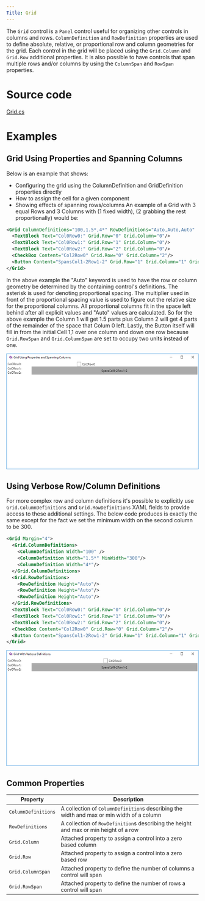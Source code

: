```yaml
---
Title: Grid
---
```

The `Grid` control is a `Panel` control useful for organizing other controls in columns and rows. `ColumnDefinition` and `RowDefinition` properties are used to define absolute, relative, or proportional row and column geometries for the grid.
Each control in the grid will be placed using the `Grid.Column` and `Grid.Row` additional properties. It is also possible to have controls that span multiple rows and/or columns by using the `ColumnSpan` and `RowSpan` properties.

# Source code
[Grid.cs](https://github.com/AvaloniaUI/Avalonia/blob/master/src/Avalonia.Controls/Grid.cs)

# Examples

## Grid Using Properties and Spanning Columns
Below is an example that shows:
- Configuring the grid using the ColumnDefinition and GridDefinition properties directly
- How to assign the cell for a given component
- Showing effects of spanning rows/columns
 An example of a Grid with 3 equal Rows and 3 Columns with (1 fixed width), (2 grabbing the rest proportionally) would be:

```xml
<Grid ColumnDefinitions="100,1.5*,4*" RowDefinitions="Auto,Auto,Auto"  Margin="4">
  <TextBlock Text="Col0Row0:" Grid.Row="0" Grid.Column="0"/>
  <TextBlock Text="Col0Row1:" Grid.Row="1" Grid.Column="0"/>
  <TextBlock Text="Col0Row2:" Grid.Row="2" Grid.Column="0"/>
  <CheckBox Content="Col2Row0" Grid.Row="0" Grid.Column="2"/>
  <Button Content="SpansCol1-2Row1-2" Grid.Row="1" Grid.Column="1" Grid.RowSpan="2" Grid.ColumnSpan="2"/>
</Grid>
```

In the above example the "Auto" keyword is used to have the row or column geometry be determined by the containing control's definitions.  The asterisk is used for denoting proportional spacing.  The multiplier used in front of the proportional spacing value is used to figure out the relative size for the proportional columns. All proportional columns fit in the space left behind after all explicit values and "Auto" values are calculated.  So for the above example the Column 1 will get 1.5 parts plus Column 2 will get 4 parts of the remainder of the space that Colum 0 left. Lastly, the Button itself will fill in from the initial Cell 1,1 over one column and down one row because `Grid.RowSpan` and `Grid.ColumnSpan` are set to occupy two units instead of one.

![Grid Using Properties and Spanning Columns](images/grid_example.png)


## Using Verbose Row/Column Definitions

For more complex row and column definitions it's possible to explicitly use `Grid.ColumnDefinitions` and `Grid.RowDefinitions` XAML fields to provide access to these additional settings.  The below code produces is exactly the same except for the fact we set the minimum width on the second column to be 300.  

```xml
<Grid Margin="4">
  <Grid.ColumnDefinitions>
    <ColumnDefinition Width="100" />
    <ColumnDefinition Width="1.5*" MinWidth="300"/>
    <ColumnDefinition Width="4*"/>
  </Grid.ColumnDefinitions>
  <Grid.RowDefinitions>
    <RowDefinition Height="Auto"/>
    <RowDefinition Height="Auto"/>
    <RowDefinition Height="Auto"/>
  </Grid.RowDefinitions>
  <TextBlock Text="Col0Row0:" Grid.Row="0" Grid.Column="0"/>
  <TextBlock Text="Col0Row1:" Grid.Row="1" Grid.Column="0"/>
  <TextBlock Text="Col0Row2:" Grid.Row="2" Grid.Column="0"/>
  <CheckBox Content="Col2Row0" Grid.Row="0" Grid.Column="2"/>
  <Button Content="SpansCol1-2Row1-2" Grid.Row="1" Grid.Column="1" Grid.RowSpan="2" Grid.ColumnSpan="2"/>
</Grid>
```

![Using Verbose Row/Column Definitions](images/grid_example_verbose.png)


## Common Properties

|Property|Description|
|--------|-----------|
|`ColumnDefinitions`|A collection of `ColumnDefinition`s describing the width and max or min width of a column|
|`RowDefinitions`|A collection of `RowDefinition`s describing the height and max or min height of a row|
|`Grid.Column`|Attached property to assign a control into a zero based column|
|`Grid.Row`|Attached property to assign a control into a zero based row|
|`Grid.ColumnSpan`|Attached property to define the number of columns a control will span|
|`Grid.RowSpan`|Attached property to define the number of rows a control will span|


